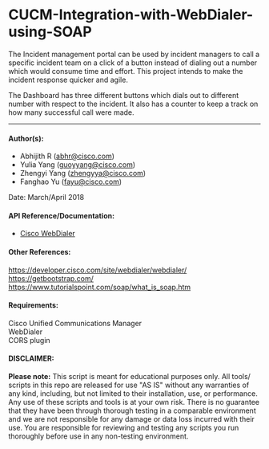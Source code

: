 # CUCM-Integration-with-WebDialer-using-SOAP
The Incident management portal can be used by incident managers to call a specific incident team on a click of a button instead of dialing out a number which would consume time and effort. This project intends to make the incident response quicker and agile.

The Dashboard has three different buttons which dials out to different number with respect to the incident. It also has a counter to keep a track on how many successful call were made.

***
#### Author(s):

* Abhijith R (abhr@cisco.com)
* Yulia Yang (guoyyang@cisco.com)
* Zhengyi Yang (zhengyya@cisco.com)
* Fanghao Yu (fayu@cisco.com)

Date: March/April 2018


#### API Reference/Documentation:
* [Cisco WebDialer](https://developer.cisco.com/site/webdialer/develop-and-test/documentation/developer-guide/)

#### Other References:
<https://developer.cisco.com/site/webdialer/webdialer/><br>
<https://getbootstrap.com/><br>
<https://www.tutorialspoint.com/soap/what_is_soap.htm><br>

#### Requirements:
Cisco Unified Communications Manager<br>
WebDialer<br>
CORS plugin<br>

#### DISCLAIMER:
<b>Please note:</b> This script is meant for educational purposes only. All tools/ scripts in this repo are released for use "AS IS" without any warranties of any kind, including, but not limited to their installation, use, or performance. Any use of these scripts and tools is at your own risk. There is no guarantee that they have been through thorough testing in a comparable environment and we are not responsible for any damage or data loss incurred with their use.
You are responsible for reviewing and testing any scripts you run thoroughly before use in any non-testing environment.
